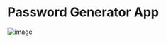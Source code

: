 # Password Generator App


![image](https://user-images.githubusercontent.com/97433575/206744503-02b00877-226f-4066-9fad-5584b5291703.png)
